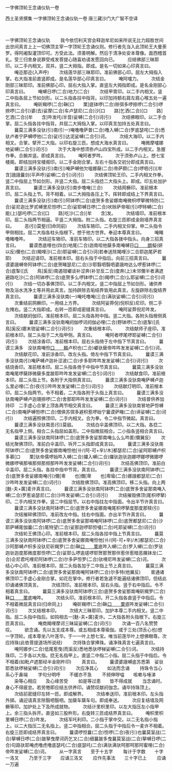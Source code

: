 一字佛顶轮王念诵仪轨一卷


西土圣贤撰集
一字佛顶轮王念诵仪轨一卷
唐三藏沙门大广智不空译


　　

一字佛顶轮王念诵仪轨
　　我今依忉利天宫会释迦牟尼如来所说无比力超胜世间出世间真言上上一切佛顶主宰一字顶轮王念诵仪则。修行者先当入此顶轮王大曼荼罗。得阿阇梨灌顶印可。方受此法。须善明解。然后于清净处安本尊像。面西稽首礼。受三归舍身说罪受戒发菩提心随喜劝请发愿回向已。
　　应结佛部三昧耶印。以二手内相叉。双并。竖二大拇指。即成。是名一切如来心印真言曰。
　　唵迩那迩(入声呼)
　　次结莲华部三昧耶印。准前佛部心印。屈左大拇指入掌。右大指准前直竖即成。是名莲华部心印真言曰。
　　唵阿嚧力。
　　次结金刚部三昧耶印。准前佛部心印。屈右大指入掌。直竖左大拇指即成。是名金刚部心印真言曰。
　　唵嚩日啰(二合)地力(二合)
　　次结甲胄印。以二手内相叉。竖二中指各屈上节如剑形。以二头指各拄中指背。以印加持额右肩左肩心喉五处一遍真言曰。
　　唵斫羯啰(二合)靺[口　　栗]底钵啰(二合)赊弭多啰捺啰(二合引)啰捺啰(二合引)婆(去)娑摩(二合)车卢瑟尼(二合)沙[口　　路]乞洒(二合)[口　　路]乞洒(二合)[牟　　含]吽发吒(半音)娑嚩(二合引)诃(引)
　　次结佛眼印。以二手合掌。屈二头指各拄中指背。并屈二大拇指入掌。以印真言加持五处真言曰。
　　曩莫三满多没驮(引)南(引一)唵噜噜萨普(二合)噜入嚩(二合)罗底瑟咤(二合)悉驮卢者宁萨嚩啰他(二合)娑(引)达泥娑嚩(二合引)诃。
　　次结大海印。以二手内相叉。合掌。擘开二大指。以印右旋三匝。想成大海水真言曰。
　　唵微摩嚧娜地娑嚩(二合引)诃(引)
　　次于大海中想须弥卢山四宝所成。以二手内相叉。急握作拳。合腕并竖。即成真言曰。
　　唵阿者罗吽。
　　次于须弥卢山上。想七宝楼阁。即结加持宝楼阁印。以二手金刚合掌。左右十指各交初分即成真言曰。
　　曩谟三满多没驮(引)南(引)唵萨嚩他欠嗢娜蘖(二合)帝萨颇(二合)啰呬(引)[牟　　含]誐誐曩剑(平声呼)娑嚩(二合引)诃(引)
　　次结佛顶轮王印。二手内相叉作拳。竖二中指屈上节如剑形。并竖二大指。屈二头指捻二大指头上。即成。印五处加护真言曰。
　　曩谟三满多没驮(引)南步噜唵(三合)
　　次结网橛印。准前根本印。屈二头指上节。背不相着。以二大拇指各压上下。挥转即成结上下界真言曰。
　　曩谟三满多没驮(引)南(引)阿钵啰(二合)底贺多舍娑娜南唵微枳啰拏微特防(二合)娑尼迦比罗贰嚩里尼怛啰(二合)娑耶嚩日啰(二合)吠赊萨帝呶(引)啰特嚩(二合)能(上)瑟吒啰(二合)[口　　路]吃沙(二合)[牟　　含]发。
　　次结墙印。准前根本印。屈二头指两节相逼。平竖二大拇指。附二头指。右旋三匝即成金刚墙界真言曰。
　　恶(引)莫壑(归命同前)
　　次结车辂印。二手内相叉仰掌。申二头指令甲侧相拄。屈二大指各柱头指根下。想于他方世界。奉迎本尊真言曰。
　　唵睹噜睹噜吽。
　　次结迎车辂印。准前车辂印。以二大指各拨中指头。向身三招真言曰。
　　曩谟悉底哩也(四合)地尾(二合)迦南呾他蘖多南唵嚩日[口　　朗](二合)儗(妍以反)儞也(二合)羯哩沙(二合)耶娑嚩(二合引)诃(若奉送除羯哩沙二合耶迦尾萨若耶)
　　次结迎请印。准前根本印。屈右头指于中指后。向前三招真言曰。
　　曩谟婆誐嚩帝阿钵啰(二合)底贺睹瑟尼(二合)沙耶翳呬翳呬婆誐吻达么啰惹钵啰(二合)底掣([氏　　鳥]奚反)南遏钳巘谈补涩奔(补甘反二合)度奔(上)末邻儞半者满遮避路吃沙(二合)阿钵啰(二合)底贺多么啰钵啰(二合)羯啰(二合)么耶娑嚩(二合引)诃(引)
　　次结一切办事佛顶印。以二手内相叉。竖二中指屈上节如剑形。诸供养物及浴水洗净土等并用此真言。加持辟除去垢结界皆用此真言。左旋辟除右旋结界真言曰。
　　曩谟三满多没驮南(一)唵吒噜唵(三合)满驮娑嚩(二合引)诃(引)
　　次重结前网橛印。一用结上方界。
　　次结阿娑莽倪(倪枳反)尼印。侧二手左掩右。竖二大指即成。右转一匝即成密缝真言曰。
　　唵阿娑莽倪尼吽发。
　　次结献阏伽印。准前根本印。屈二头指各附中指。竖二大指。各附头指根侧真言曰。
　　曩谟三满多没驮南唵阏伽啰诃阏伽必哩(二合)野钵啰(二合)底掣([氏　　鳥]奚反)娜末钳娑嚩(二合引)诃(引)
　　次重结根本印。
　　次结献师子座印。准前根本印。屈二头指于二大指甲侧。真言曰。
　　唵阿者啰尾啰耶娑嚩(二合引)诃(引)
　　次结涂香印。准前根本印。屈右头指倚于左中指下节真言曰。
　　曩谟三满多　没驮南唵怛[口　　賴](二合)卢枳也(二合)巘驮蘖帝吽吽发发娑嚩(二合引)诃。
　　次结献花印。准前涂香印。改左头指。倚左中指下节真言曰。
　　曩谟三满多没驮南(引)唵萨嚩卢迦补涩波(二合)步多耶吽吽发发娑嚩(二合引)诃(引)
　　次结烧香印。准前根本印。屈二头指各倚于中指中节真言曰。
　　曩莫三满多没驮南唵尾啰蘖跢微蘖多度跛耶吽吽发发娑嚩(二合引)诃(引)
　　次结献食印。准前根本印。屈二头指上节。各附于大指侧真言曰。
　　曩谟三满多没驮南唵萨嚩卢迦么里必哩(二合)夜(引)吽吽发发娑嚩(二合引)诃(引)
　　次结献灯明印。准前根本印。屈二头指两节。令不相着。二大指各附于头指上真言曰。
　　曩谟三满多没驮南唵萨嚩卢迦珊捺啰(二合)舍那耶吽吽发发娑嚩(二合)诃(引)
　　次结普供养加持印　二手虚心合掌上顶各两节相交真言曰。
　　曩谟三满多没驮南冒地萨怛嚩(二合)南唵萨嚩怛啰(二合)僧俱苏弭多避枳惹啰始宁曩谟萨睹(二合)谛娑嚩(二合)诃(引)
　　次结遍照佛顶印。二手内相叉。合为拳。令二中指节微起。真言曰。
　　曩谟三满多没驮南恶(引)莫谽。
　　次结白伞盖佛顶印。以二大指。各捻二无名指甲上侧。相合二头指屈如盖形。二中指微屈相合。二小指各竖相合真言曰。
　　曩谟三满多没驮南阿钵啰(二合)底贺多舍娑那南唵么么么吽匿(儞翼反)
　　次结光聚佛顶印。准前白伞盖印。坼开二头指即成真言曰。
　　曩谟三满多没驮南阿钵啰(二合)底贺多舍娑娜南唵怛他[卄/(阿-可+辛)/木]都瑟尼(二合)娑阿耶嚩卢枳多慕[口　　栗]驮帝儒啰始吽入嚩(二合)攞入嚩(二合)攞驮迦驮迦娜啰娜啰微娜啰微娜啰嗔那嗔那频那频那吽吽发发娑嚩(二合引)诃(引)
　　次结高佛顶印。准前白伞盖印。屈二头指。各拄中指中节背。真言曰。
　　曩谟三满多没驮南阿钵啰(二合)底贺多舍娑娜南唵(引)儞[卑　　也]儞[卑　　也]卑瑜(二合)娜誐都瑟尼(二合)沙吽吽发发娑嚩(二合)诃(引)
　　次结胜佛顶印。准高佛顶印。移二头指。向上两[麩-夫+廣]麦许真言曰。
　　曩谟三满多没驮南阿钵啰(二合)底贺多舍娑那南唵入嚩(二合)罗惹谕瑟尼(二合)沙吽发娑嚩(二合引)诃(引)
　　次结摧毁佛顶(尾枳啰拏)印。二手内相叉作拳。竖二中指屈节。以右中指拄左中指面。令出半节许真言曰。
　　曩谟三满多没驮南阿钵啰(二合)底贺多舍娑娜南唵尾枳啰拏度那度那犊(引)
　　次结摧碎佛顶印。准前改左中指。拄右中指面。亦出半节许真言曰。
　　曩谟三满多没驮南阿钵啰(二合)底贺多舍娑那喃唵阿钵啰(二合)底贺都瑟尼(二合)沙耶萨嚩尾伽曩(二合)尾特望(二合)娑那迦啰耶怛嚧(二合)吒耶娑嚩(二合)诃(引)
　　次结轮王佛顶心印。准前根本印。屈二头指各拄中指上节真言曰。
　　曩莫三满多没驮南阿钵啰(二合)底贺多舍娑娜南唵怛他[卄/(阿-可+辛)/木]都瑟尼(二合)沙阿那嚩卢枳多没驮尼斫羯罗(二合)靺[口　　栗](二合)底吽入嚩(二合)罗入嚩(二合)罗驮迦驮迦度那微度那怛啰(二合)娑耶么啰逾瑳啰耶贺那贺那伴惹伴惹暗恶屩钵龙(二合)企尼君吒哩尼阿钵啰(二合)尔多萨怛罗(二合)驮哩尼吽发娑嚩(二合)诃。
　　次结心中心印。准前根本印。屈二头指各加于二中指上节上真言曰。
　　曩莫三满多没驮南阿钵啰(二合)底贺多舍娑那南唵阿钵啰(二合)尔多特(他翼反)
　　普通诸佛顶印二手虚心金刚合掌。如花在掌中。修行者若急遽不能遍结诸佛顶印。但结此印诵诸佛顶真言。
　　次结顶印。准前根本印。屈右头指。竖于右中指后。令不相着真言曰。
　　曩莫三满多没驮南阿钵啰(三合)底贺多舍娑那南唵斫羯罗(二合)靺[口　　栗](二合)底唵吽。
　　次结头印。准前根本印。开二头指各直竖于中指后。令不相着微屈真言曰(归命同上)
　　唵斫羯啰(二合)靺[口　　栗](二合)底吽发娑嚩(二合引)诃(引)
　　次又结根本印。
　　次结大三昧耶印。加护本尊二手内相叉。竖二中指。屈二头指中指后。如钩相去一[麩-夫+廣]麦许。二大指各附头指根下。右旋三匝真言曰。
　　唵商羯哩摩诃三昧延娑嚩(二合)诃(引)
　　次诵一百八名赞赞叹。
　　欲念诵。先以五支成本尊。或五相成本尊瑜伽。或于三处(顶舌心也)想一字顶轮。成本尊坐八叶莲华。于一一叶上想七宝。唯当前莲华叶上想佛眼尊。次应持珠(此依菩提道场所说经)
　　次持珠合掌捧珠。诵净珠真言七遍真言曰。
　　唵阿娜步(二合)低尾惹曳(而奚反)悉地悉驮啰梯娑嚩(二合引)诃。
　　次结持珠印。二手各以大指。捻无名指甲上。直竖二中指二小指。屈二头指于中指后。令不相着(如毗卢遮那经半金刚杵印)
　　真言曰。
　　曩谟婆誐嚩底苏悉第　娑驮耶悉驮啰梯娑嚩(二合引)诃(引)
　　次应净其心　　如法而念诵
　　持珠令当心　　系心于鼻端
　　字句分明呼　　不缓亦不急
　　不频伸哕嗌　　咳嗽与唾涕
　　染等心相应　　及心缘苦受
　　如是等过患　　皆不得成就
　　当念诵时。身心不得疲怠。若劳倦即应结五供养印。诵赞叹献阏伽念。诵毕持珠顶上。
　　次结前密缝印左转一匝。即成解界。
　　次结奉送印。准前根本印。左头指外掷。诵迎请真言除翳呬翳呬。加蘖车蘖车句。即成奉送。
　　次应复结墙及网橛等印。加护处上下及所成就物。
　　次结计里枳里印。以左大指压左小指甲上。余三指头拆开。直竖如三股杵形。右旋转三匝成结界真言曰。
　　唵枳里枳里嚩日啰(二合)吽发。
　　次结军吒利印。二小指于掌中交。以二无名指小指上。以二大指压二无名指上。竖二中指相合。屈二头指于中指后令一麦许不相着。右旋三匝即成结界真言曰。
　　曩谟啰怛曩(二合)怛啰(二合)夜(引)也曩莫室战(二合)拏嚩日啰(二合)跛拏曳摩诃药乞叉(二合)细曩跛多曳曩莫室战(二合)拏嚩日啰(二合)句路驮耶唵虎噜虎噜底瑟吒(二合)底瑟吒(二合)满驮满驮呵那呵那阿蜜哩(二合)帝吽发娑嚩(二合)诃。
　　从一字真言　　至于十五字
　　每计于字数　　十字一洛叉
　　乃至于三字　　应诵三洛叉
　　应作先事法　　三十字已上
　　应诵一万遍
